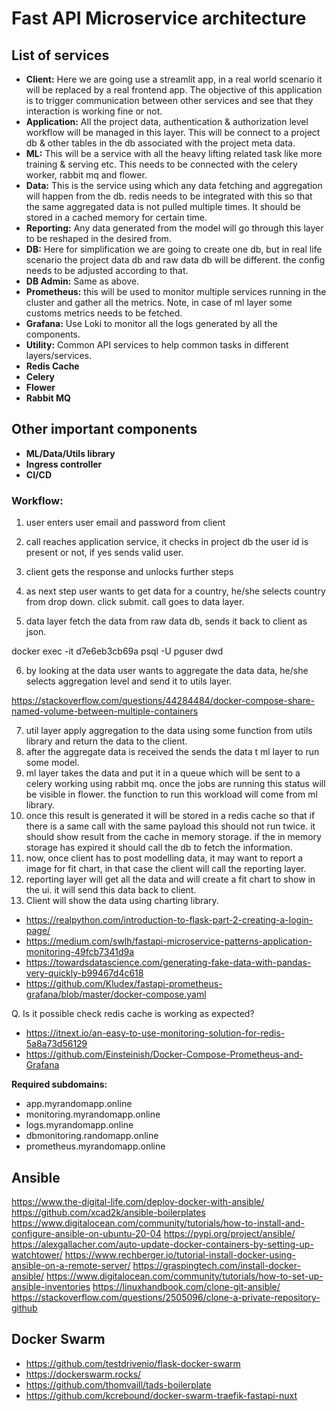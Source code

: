 # Fast API Microservice architecture

## List of services

* __Client:__ Here we are going use a streamlit app, in a real world scenario it will be replaced by a real frontend app. The objective of this application is to trigger communication between other services and see that they interaction is working fine or not.
* __Application:__ All the project data, authentication & authorization level workflow will be managed in this layer. This will be connect to a project db & other tables in the db associated with the project meta data.
* __ML:__ This will be a service with all the heavy lifting related task like more training & serving etc. This needs to be connected with the celery worker, rabbit mq and flower.
* __Data:__ This is the service using which any data fetching and aggregation will happen from the db. redis needs to be integrated with this so that the same aggregated data is not pulled multiple times. It should be stored in a cached memory for certain time.
* __Reporting:__ Any data generated from the model will go through this layer to be reshaped in the desired from.
* __DB:__ Here for simplification we are going to create one db, but in real life scenario the project data db and raw data db will be different. the config needs to be adjusted according to that.
* __DB Admin:__ Same as above.
* __Prometheus:__ this will be used to monitor multiple services running in the cluster and gather all the metrics. Note, in case of ml layer some customs metrics needs to be fetched. 
* __Grafana:__ Use Loki to monitor all the logs generated by all the components. 
* __Utility:__ Common API services to help common tasks in different layers/services.
* __Redis Cache__
* __Celery__
* __Flower__
* __Rabbit MQ__

## __Other important components__

* __ML/Data/Utils library__
* __Ingress controller__
* __CI/CD__


### Workflow:

1. user enters user email and password from client
2. call reaches application service, it checks in project db the user id is present or not, if yes sends valid user.
3. client gets the response and unlocks further steps


4. as next step user wants to get data for a country, he/she selects country from drop down. click submit. call goes to data layer.
5. data layer fetch the data from raw data db, sends it back to client as json.

docker exec -it d7e6eb3cb69a psql -U pguser dwd


6. by looking at the data user wants to aggregate the data data, he/she selects aggregation level and send it to utils layer.

https://stackoverflow.com/questions/44284484/docker-compose-share-named-volume-between-multiple-containers


7. util layer apply aggregation to the data using some function from utils library and return the data to the client.
8. after the aggregate data is received the sends the data t ml layer to run some model.
9.  ml layer takes the data and put it in a queue which will be sent to a celery working using rabbit mq. once the jobs are running this status will be visible in flower. the function to run this workload will come from ml library.
10. once this result is generated it will be stored in a redis cache so that if there is a same call with the same payload this should not run twice. it should show result from the cache in memory storage. if the in memory storage has expired it should call the db to fetch the information.
11. now, once client has to post modelling data, it may want to report a image for fit chart, in that case the client will call the reporting layer.
12. reporting layer will get all the data and will create a fit chart to show in the ui. it will send this data back to client.
13. Client will show the data using charting library. 

* https://realpython.com/introduction-to-flask-part-2-creating-a-login-page/
* https://medium.com/swlh/fastapi-microservice-patterns-application-monitoring-49fcb7341d9a
* https://towardsdatascience.com/generating-fake-data-with-pandas-very-quickly-b99467d4c618
* https://github.com/Kludex/fastapi-prometheus-grafana/blob/master/docker-compose.yaml


Q. Is it possible check redis cache is working as expected?
* https://itnext.io/an-easy-to-use-monitoring-solution-for-redis-5a8a73d56129
* https://github.com/Einsteinish/Docker-Compose-Prometheus-and-Grafana


__Required subdomains:__


* app.myrandomapp.online
* monitoring.myrandomapp.online
* logs.myrandomapp.online
* dbmonitoring.randomapp.online
* prometheus.myrandomapp.online


## Ansible

https://www.the-digital-life.com/deploy-docker-with-ansible/
https://github.com/xcad2k/ansible-boilerplates
https://www.digitalocean.com/community/tutorials/how-to-install-and-configure-ansible-on-ubuntu-20-04
https://pypi.org/project/ansible/
https://alexgallacher.com/auto-update-docker-containers-by-setting-up-watchtower/
https://www.rechberger.io/tutorial-install-docker-using-ansible-on-a-remote-server/
https://graspingtech.com/install-docker-ansible/
https://www.digitalocean.com/community/tutorials/how-to-set-up-ansible-inventories
https://linuxhandbook.com/clone-git-ansible/
https://stackoverflow.com/questions/2505096/clone-a-private-repository-github


## Docker Swarm

* https://github.com/testdrivenio/flask-docker-swarm
* https://dockerswarm.rocks/
* https://github.com/thomvaill/tads-boilerplate
* https://github.com/kcrebound/docker-swarm-traefik-fastapi-nuxt